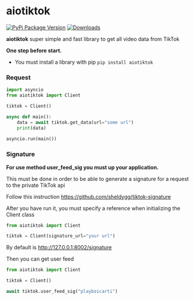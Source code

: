 # aiotiktok

[![PyPi Package Version](https://img.shields.io/pypi/v/aiotiktok?color=blue)](https://pypi.org/project/aiotiktok/)
[![Downloads](https://img.shields.io/pypi/dm/aiotiktok?color=blue)](https://pypi.org/project/aiotiktok/)

**aiotiktok** super simple and fast library to get all video data from TikTok


**One step before start.**
- You must install a library with pip `pip install aiotiktok`

### Request

```python
import asyncio
from aiotiktok import Client

tiktok = Client()

async def main():
    data = await tiktok.get_data(url="some url")
    print(data)
    
asyncio.run(main())
```

### Signature

**For use method user_feed_sig you must up your application.**

This must be done in order to be able to generate a signature for a request to the private TikTok api

Follow this instruction https://github.com/sheldygg/tiktok-signature

After you have run it, you must specify a reference when initializing the Client class
```python
from aiotiktok import Client

tiktok = Client(signature_url="your url")
```
By default is http://127.0.0.1:8002/signature

Then you can get user feed
```python
from aiotiktok import Client

tiktok = Client()

await tiktok.user_feed_sig("playboicarti")
```